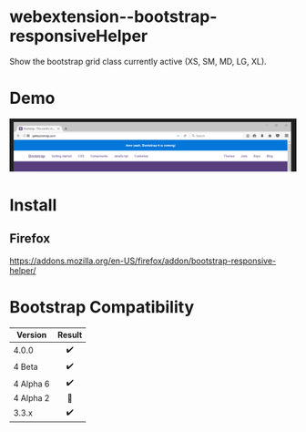 # webextension--bootstrap-responsiveHelper

Show the bootstrap grid class currently active (XS, SM, MD, LG, XL).

# Demo

![Demo](https://raw.githubusercontent.com/KevinBon/webextension--bootstrap-responsiveHelper/master/screenshots/demo.gif)

# Install
## Firefox
https://addons.mozilla.org/en-US/firefox/addon/bootstrap-responsive-helper/

# Bootstrap Compatibility

| Version       | Result             |
| ------------- |:------------------:|
| 4.0.0         | :heavy_check_mark: |
| 4 Beta        | :heavy_check_mark: |
| 4 Alpha 6     | :heavy_check_mark: |
| 4 Alpha 2     | :no_entry_sign:    |
| 3.3.x         | :heavy_check_mark: |
